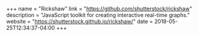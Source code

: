 +++
name = "Rickshaw"
link = "https://github.com/shutterstock/rickshaw"
description = "JavaScript toolkit for creating interactive real-time graphs."
website = "https://shutterstock.github.io/rickshaw/"
date = 2018-05-25T12:34:37-04:00
+++
